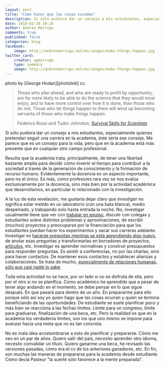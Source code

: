 ```yaml
---
layout: post
title: "Cómo hacer que las cosas sucedan"
description: Si sólo pudiera dar un consejo a mis estudiantes, especialmente quienes pretendan seguir una carrera en la academia, éste sería ese consejo.
date: 2018-02-20 10:24
author: Andres Marrugo
comments: true
published: false
categories: blog
facebook:
    image: http://andresmarrugo.net/es/images/make-things-happen.jpg
twitter_card:
    creator: agmarrugo
    type: summary
    image: http://andresmarrugo.net/es/images/make-things-happen.jpg
---
```


<div class="aic" style="width:460px"><img src="http://andresmarrugo.net/es/images/make-things-happen.jpg" alt="" width="" height="" border="0" /><br>
photo by [George Hodan][photolink] cc.</div>



[photolink]: https://www.publicdomainpictures.net/view-image.php?image=172042&picture=make-things-happen

> Those who plan ahead, and who are ready to profit by opportunity, are far more likely to be able to do the science that they would most enjoy, and to have more control over how it is done, than those who do not. Those who let things happen to them will wind up becoming servants of those who make things happen.
> 
> Federico Rossi and Tudor Johnston, [Survival Skills for Scientists][5] 

Si sólo pudiera dar un consejo a mis estudiantes, especialmente quienes pretendan seguir una carrera en la academia, éste sería ese consejo. Me parece que es un consejo para la vida, pero que en la academia está más presente que en cualquier otro campo profesional. 

Resulta que la academia trata, principalmente, de tener una libertad bastante amplia para decidir cómo invertir el tiempo para contribuir a la sociedad a través de la generación de conocimiento y la formación de recurso humano. Evidentemente la docencia es un aspecto importante, pero no el único. Es más, como profesores rara vez se nos evalúa exclusivamente por la docencia, sino más bien por la actividad académica que desarrollamos, en particular lo relacionado con la investigación.

A la luz de esta revelación, me gustaría dejar claro que *investigar* no significa estar metido en un laboratorio (con una bata blanca), medio despeinado, y trabajando solo hasta entrada la noche. No, investigar usualmente tiene que ver con [trabajar en equipo][4], discutir con colegas y estudiantes sobre distintos problemas y aproximaciones, de escribir (muchos) proyectos y preocuparse por la financiación para que los estudiantes puedan hacer los experimentos y sacar sus carreras adelante. Investigar es [hacerse preguntas mientras se está aprendiendo algo nuevo][3], de anotar esas preguntas y transformarlas en borradores de proyectos, [artículos][1], etc. Investigar es aprender normativas y  construir presupuestos para responder preguntas. Es asistir a conferencias, no por las charlas, sino para hacer contactos. De mantener esos contactos y establecer alianzas y colaboraciones. Se trata de mucho, [especialmente de relaciones humanas, sólo que casi nadie lo sabe][2]. 

Toda esta actividad no se hace, por un lado si no se disfruta de ella, pero por el otro si no se planifica. Como académico he aprendido que a pesar de tener algo andando en el momento, se debe pensar en lo que sigue después. En que pasará para dentro de un año. En prepararme para ello porque sólo así soy yo quien hago que las cosas ocurran y quien se termina beneficiando de las oportunidades. De estudiante se suele planificar poco y más bien se reacciona a las fechas límites. Límite para un congreso, límite para graduarse, finalización de una beca, etc. Pero la realidad es que en la academia los verdaderos límites, son los que uno mismo se impone para avanzar hacia una meta que no es tan concreta. 

No es mala idea acostumbrarse a esto de planificar y prepararse. Cómo me veo en un par de años. Quiero salir del país, necesito aprender otro idioma, necesito convalidar un título. Quiero ganarme una beca, he revisado las versiones pasadas, cómo era el cv de los anteriores ganadores, etc. En fin, son muchas las maneras de prepararse para la academia desde estudiante. Cómo decía Pasteur "la suerte sólo favorece a la mente preparada".

[1]: https://www.quora.com/How-do-I-train-myself-to-write-a-good-paper/answer/Zen-Faulkes?share=7858302c&srid=9wlR
[2]: https://www.quora.com/What-misconception-about-your-occupation-would-you-like-to-clear-up/answer/Richard-Muller-3?share=22fc7dd9&srid=9wlR
[3]: https://www.quora.com/What-is-the-one-habit-that-can-transform-your-world-forever/answer/Richard-Muller-3?share=e1ee9cad&srid=9wlR
[4]: https://www.quora.com/Why-dont-professors-publish-research-independently-of-their-students/answer/Shaad-M-Ahmad?share=706bc84f&srid=9wlR
[5]: http://www.worldscientific.com/worldscibooks/10.1142/p441 "Survival Skills for Scientists | World Scientific"